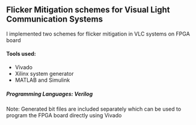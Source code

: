 ## Flicker Mitigation schemes for Visual Light Communication Systems

I implemented two schemes for flicker mitigation in VLC systems on FPGA board

#### Tools used:
* Vivado
* Xilinx system generator
* MATLAB and Simulink

##### Programming Languages: Verilog

Note: Generated bit files are included separately which can be used to program the FPGA board directly using Vivado
